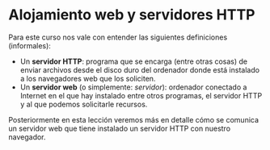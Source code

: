 # Alojamiento web y servidores HTTP

Para este curso nos vale con entender las siguientes definiciones (informales):
- Un **servidor HTTP**: programa que se encarga (entre otras cosas) de enviar archivos desde el disco duro del ordenador donde está instalado a los navegadores web que los soliciten.
- Un **servidor web** (o simplemente: *servidor*): ordenador conectado a Internet en el que hay instalado entre otros programas, el servidor HTTP y al que podemos solicitarle recursos.

Posteriormente en esta lección veremos más en detalle cómo se comunica un servidor web que tiene instalado un servidor HTTP con nuestro navegador.